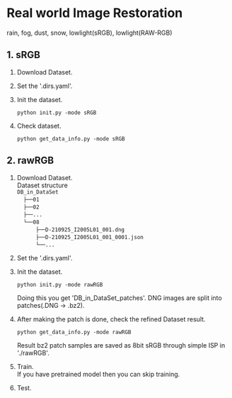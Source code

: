 # Real world Image Restoration

  
rain, fog, dust, snow, lowlight(sRGB), lowlight(RAW-RGB)

## 1. sRGB
1. Download Dataset.  

2. Set the '.dirs.yaml'.  
3. Init the dataset.  
    ```shell
    python init.py -mode sRGB
    ```  
4. Check dataset.  
    ```shell
    python get_data_info.py -mode sRGB
    ```



## 2. rawRGB
1. Download Dataset.  
Dataset structure  
`DB_in_DataSet` <br/>
  `├──01`  <br/>
  `├──02` <br/>
  `├──...` <br/>
  `└──08` <br/>
      `├──D-210925_I2005L01_001.dng` <br/>
      `├──D-210925_I2005L01_001_0001.json` <br/>
      `└──...`  


2. Set the '.dirs.yaml'.
3. Init the dataset. 
    ```shell
    python init.py -mode rawRGB
    ```  
    Doing this you get 'DB_in_DataSet_patches'. 
    DNG images are split into patches(.DNG -> .bz2).   
4. After making the patch is done, check the refined Dataset result.
    ```shell
    python get_data_info.py -mode rawRGB
    ```
   Result bz2 patch samples are saved as 8bit sRGB through simple ISP
   in './rawRGB'.
5. Train.  
    If you have pretrained model then you can skip training.  
6. Test.

